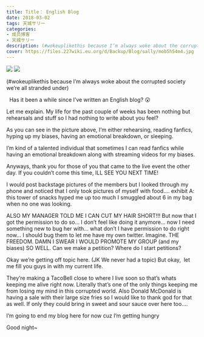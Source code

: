 ```yaml
---
title: Title： English Blog
date: 2018-03-02
tags: 天城サリー
categories: 
- 成员博客
- 天城サリー
description: (#wokeuplikethis because I’m always woke about the corrupted society we’re all stranded under)  Has it been a while since I’ve written an English blog? 😮 Let me explain. My life for the past coupl...
cover: https://files.227wiki.eu.org/d/Backup/Blog/sally/mob5h54m4.jpg 
---
```

![](https://files.227wiki.eu.org/d/Backup/Blog/sally/mob5h54m4.jpg)
![](https://files.227wiki.eu.org/d/Backup/Blog/sally/mobj9vxNU.jpg)


(#wokeuplikethis because I’m always woke about the corrupted society we’re all stranded under) 

 
Has it been a while since I’ve written an English blog? 😮 


Let me explain. My life for the past couple of weeks has been nothing but rehearsals and stuff so I had nothing to write about you feel? 


As you can see in the picture above, I’m either rehearsing, reading fanfics, hyping up my biases, having an emotional breakdown, or sleeping. 


I’m kind of a talented individual that sometimes I can read fanfics while having an emotional breakdown along with streaming videos for my biases. 


Anyways, thank you for those of you that came to the live event the other day. If you couldn’t come this time, ILL SEE YOU NEXT TIME!


I would post backstage pictures of the members but I looked through my phone and noticed that I only took pictures of myself with food.... exhibit A: this tower of snacks hyped me up too much I smuggled about 6 in my bag when no one was looking. 


ALSO MY MANAGER TOLD ME I CAN CUT MY HAIR SHORT!!! But now that I got the permission to do so... I don’t feel like doing it anymore... now I need something new to bug her with... what don’t I have permission to do right now... I should bug them to let me have my own twitter. Imagine. THE FREEDOM. DAMN I SWEAR I WOULD PROMOTE MY GROUP (and my biases) SO WELL. Can we make a petition? Where do I start petitions? 


Okay we’re getting off topic here. (JK We never had a topic) But okay,  let me fill you guys in with my current life. 


They’re making a TacoBell close to where I live soon so that’s whats keeping me alive right now. Literally that’s one of the only things keeping me from losing my mind in this corrupted world. Also Donald McDonald is having a sale with their large size fries so I would like to thank god for that as well. If only they could bring in sweet and sour sauce over here too.... 


I’m going to end my blog here for now cuz I’m getting hungry 


Good night~ 









